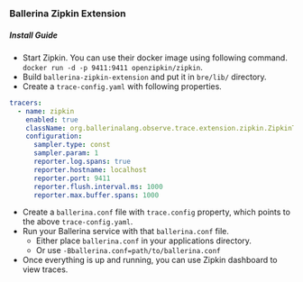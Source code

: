 ### Ballerina Zipkin Extension

##### Install Guide

- Start Zipkin. You can use their docker image using following command. `docker run -d -p 9411:9411 openzipkin/zipkin`.
- Build `ballerina-zipkin-extension` and put it in `bre/lib/` directory.
- Create a `trace-config.yaml` with following properties.
```yaml
tracers:
  - name: zipkin
    enabled: true
    className: org.ballerinalang.observe.trace.extension.zipkin.ZipkinTracerProvider
    configuration:
      sampler.type: const
      sampler.param: 1
      reporter.log.spans: true
      reporter.hostname: localhost
      reporter.port: 9411
      reporter.flush.interval.ms: 1000
      reporter.max.buffer.spans: 1000
```
- Create a `ballerina.conf` file with `trace.config` property, which points to the above `trace-config.yaml`.
- Run your Ballerina service with that `ballerina.conf` file.
  - Either place `ballerina.conf` in your applications directory.
  - Or use `-Bballerina.conf=path/to/ballerina.conf`
- Once everything is up and running, you can use Zipkin dashboard to view traces.
